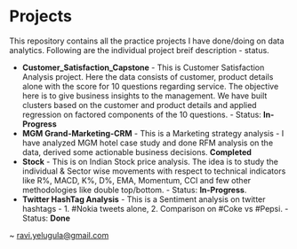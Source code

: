 # Projects
This repository contains all the practice projects I have done/doing on data analytics. Following are the individual project breif description - status.
* <b>Customer_Satisfaction_Capstone</b> - This is Customer Satisfaction Analysis project. Here the data consists of customer, product details alone with the score for 10 questions regarding service. The objective here is to give business insights to the management. We have built clusters based on the customer and product details and applied regression on factored components of the 10 questions. - Status: <b>In-Progress</b>
* <b>MGM Grand-Marketing-CRM</b> - This is a Marketing strategy analysis - I have analyzed MGM hotel case study and done RFM analysis on the data, derived some actionable business decisions. <b>Completed</b>
* <b>Stock</b> - This is on Indian Stock price analysis. The idea is to study the individual & Sector wise movements with respect to technical indicators like R%, MACD, K%, D%, EMA, Momentum, CCI and few other methodologies like double top/bottom. - Status: <b>In-Progress</b>.
* <b>Twitter HashTag Analysis</b> - This is a Sentiment analysis on twitter hashtags - 1. #Nokia tweets alone, 2. Comparison on #Coke vs #Pepsi. - Status: <b>Done</b>

~ ravi.yelugula@gmail.com
